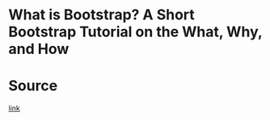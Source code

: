 # What is Bootstrap? A Short Bootstrap Tutorial on the What, Why, and How

# Source
[link](https://www.toptal.com/front-end/what-is-bootstrap-a-short-tutorial-on-the-what-why-and-how)
